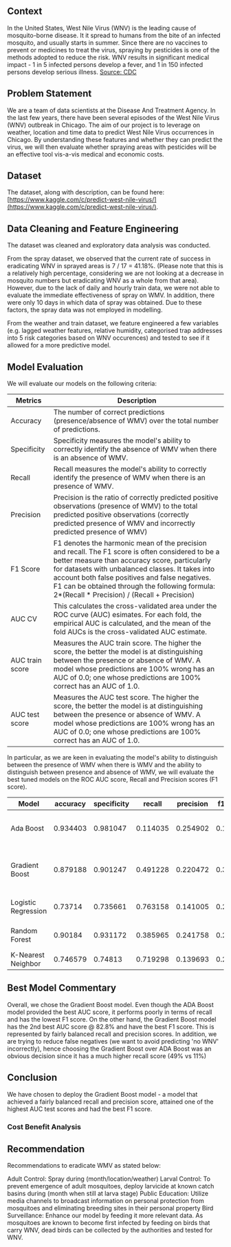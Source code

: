## Context

In the United States, West Nile Virus (WNV) is the leading cause of mosquito-borne disease. It it spread to humans from the bite of an infected mosquito, and usually starts in summer. Since there are no vaccines to prevent or medicines to treat the virus, spraying by pesticides is one of the methods adopted to reduce the risk. WNV results in significant medical impact - 1 in 5 infected persons develop a fever, and 1 in 150 infected persons develop serious illness. [Source: CDC](https://www.cdc.gov/westnile/index.html)


## Problem Statement

We are a team of data scientists at the Disease And Treatment Agency. In the last few years, there have been several episodes of the West Nile Virus (WNV) outbreak in Chicago. The aim of our project is to leverage on weather, location and time data to predict West Nile Virus occurrences in Chicago. By understanding these features and whether they can predict the virus, we will then evaluate whether spraying areas with pesticides will be an effective tool vis-a-vis medical and economic costs.


## Dataset

The dataset, along with description, can be found here: [https://www.kaggle.com/c/predict-west-nile-virus/](https://www.kaggle.com/c/predict-west-nile-virus/).


## Data Cleaning and Feature Engineering

The dataset was cleaned and exploratory data analysis was conducted. 

From the spray dataset, we observed that the current rate of success in eradicating WNV in sprayed areas is 7 / 17 = 41.18%. (Please note that this is a relatively high percentage, considering we are not looking at a decrease in mosquito numbers but eradicating WNV as a whole from that area). However, due to the lack of daily and hourly train data, we were not able to evaluate the immediate effectiveness of spray on WMV.  In addition, there were only 10 days in which data of spray was obtained. Due to these factors, the spray data was not employed in modelling. 

From the weather and train dataset, we feature engineered a few variables (e.g. lagged weather features, relative humidity, categorised trap addresses into 5 risk categories based on WNV occurences) and tested to see if it allowed for a more predictive model. 


## Model Evaluation

We will evaluate our models on the following criteria:

|Metrics|Description|
|------|------------------------------|
|Accuracy|The number of correct predictions (presence/absence of WMV) over the total number of predictions.|
|Specificity|Specificity measures the model's ability to correctly identify the absence of WMV when there is an absence of WMV.|
|Recall|Recall measures the model's ability to correctly identify the presence of WMV when there is an presence of WMV.|
|Precision|Precision is the ratio of correctly predicted positive observations (presence of WMV) to the total predicted positive observations (correctly predicted presence of WMV and incorrectly predicted presence of WMV)|
|F1 Score|F1 denotes the harmonic mean of the precision and recall. The F1 score is often considered to be a better measure than accuracy score, particularly for datasets with unbalanced classes.  It takes into account both false positives and false negatives. F1 can be obtained through the following formula: 2*(Recall * Precision) / (Recall + Precision)|
|AUC CV|This calculates the cross-validated area under the ROC curve (AUC) esimates. For each fold, the empirical AUC is calculated, and the mean of the fold AUCs is the cross-validated AUC estimate. |
|AUC train score|Measures the AUC train score. The higher the score, the better the model is at distinguishing between the presence or absence of WMV.  A model whose predictions are 100% wrong has an AUC of 0.0; one whose predictions are 100% correct has an AUC of 1.0.|
|AUC test score|Measures the AUC test score. The higher the score, the better the model is at distinguishing between the presence or absence of WMV.  A model whose predictions are 100% wrong has an AUC of 0.0; one whose predictions are 100% correct has an AUC of 1.0.|

In particular, as we are keen in evaluating the model's ability to distinguish between the presence of WMV when there is WMV and the ability to distinguish between presence and absence of WMV, we will evaluate the best tuned models on the ROC AUC score, Recall and Precision scores (F1 score). 

|Model |accuracy|specificity|recall|precision|f1_score|AUC_CV|AUC_train|AUC_test|Best Parameters|
|---------|----|---|----|----|----|----|----|----|------------------------------|
|Ada Boost|0.934403|0.981047|0.114035|0.254902|0.157576|0.713697|0.893912|0.830113|{'ada__base_estimator__max_depth': 2, 'ada__learning_rate': 0.3, 'ada__n_estimators': 80, 'sm__k_neighbors': 50}|
|Gradient Boost|0.879188|0.901247|0.491228|0.220472|0.304348|0.837726|0.894464|0.828094|{'gb__learning_rate': 0.1, 'gb__max_depth': 3, 'gb__min_samples_leaf': 10, 'gb__min_samples_split': 15, 'gb__n_estimators': 150}|
|Logistic Regression|0.73714|0.735661|0.763158|0.141005|0.23803|0.833047|0.844653|0.817984|{'lr__C': 1.023292992280754, 'lr__max_iter': 1000, 'lr__solver': 'saga'}|
|Random Forest|0.90184|0.931172|0.385965|0.241758|0.297297|0.761421|0.937813|0.814715|{'rf__min_samples_leaf': 5, 'rf__min_samples_split': 3, 'rf__n_estimators': 100}|
|K-Nearest Neighbor|0.746579|0.74813|0.719298|0.139693|0.233951|0.729757|0.904566|0.784709|{'knn__leaf_size': 10, 'knn__n_neighbors': 50, 'knn__p': 1}|


## Best Model Commentary

Overall, we chose the Gradient Boost model.
Even though the ADA Boost model provided the best AUC score, it performs poorly in terms of recall and has the lowest F1 score.
On the other hand, the Gradient Boost model has the 2nd best AUC score @ 82.8% and have the best F1 score. This is represented by fairly balanced recall and precision scores.
In addition, we are trying to reduce false negatives (we want to avoid predicting 'no WNV' incorrectly), hence choosing the Gradient Boost over ADA Boost was an obvious decision since it has a much higher recall score (49% vs 11%)


## Conclusion

We have chosen to deploy the Gradient Boost model - a model that achieved a fairly balanced recall and precision score, attained one of the highest AUC test scores and had the best F1 score.


### Cost Benefit Analysis




## Recommendation 

Recommendations to eradicate WMV as stated below:

Adult Control: Spray during (month/location/weather)
Larval Control: To prevent emergence of adult mosquitoes, deploy larvicide at known catch basins during (month when still at larva stage)
Public Education: Utilize media channels to broadcast information on personal protection from mosquitoes and eliminating breeding sites in their personal property
Bird Surveillance: Enhance our model by feeding it more relevant data. As mosquitoes are known to become first infected by feeding on birds that carry WNV, dead birds can be collected by the authorities and tested for WNV. 


